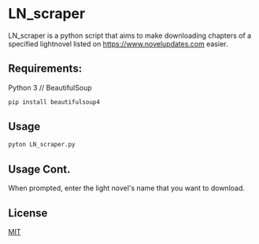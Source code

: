 # LN_scraper

LN_scraper is a python script that aims to make downloading chapters of a specified lightnovel listed on https://www.novelupdates.com easier.

## Requirements:
Python 3 //
BeautifulSoup

```bash
pip install beautifulsoup4
```

## Usage

```bash
pyton LN_scraper.py
```

## Usage Cont.
When prompted, enter the light novel's name that you want to download.

## License
[MIT](https://choosealicense.com/licenses/mit/)
